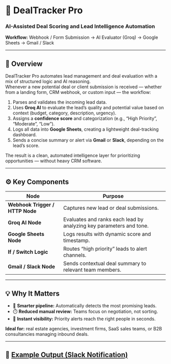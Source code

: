 # 💼 DealTracker Pro
### AI-Assisted Deal Scoring and Lead Intelligence Automation

**Workflow:** Webhook / Form Submission → AI Evaluator (Groq) → Google Sheets → Gmail / Slack  

---

## 🧠 Overview
DealTracker Pro automates lead management and deal evaluation with a mix of structured logic and AI reasoning.  
Whenever a new potential deal or client submission is received — whether from a landing form, CRM webhook, or custom input — the workflow:

1. Parses and validates the incoming lead data.  
2. Uses **Groq AI** to evaluate the lead’s quality and potential value based on context (budget, category, description, urgency).  
3. Assigns a **confidence score** and categorization (e.g., “High Priority”, “Moderate”, “Low”).  
4. Logs all data into **Google Sheets**, creating a lightweight deal-tracking dashboard.  
5. Sends a concise summary or alert via **Gmail** or **Slack**, depending on the lead’s score.

The result is a clean, automated intelligence layer for prioritizing opportunities — without heavy CRM software.

---

## ⚙️ Key Components
| Node | Purpose |
|------|----------|
| **Webhook Trigger / HTTP Node** | Captures new lead or deal submissions. |
| **Groq AI Node** | Evaluates and ranks each lead by analyzing key parameters and tone. |
| **Google Sheets Node** | Logs results with dynamic score and timestamp. |
| **If / Switch Logic** | Routes “high priority” leads to alert channels. |
| **Gmail / Slack Node** | Sends contextual deal summary to relevant team members. |

---

## 💡 Why It Matters
- 🧩 **Smarter pipeline:** Automatically detects the most promising leads.  
- ⏱️ **Reduced manual review:** Teams focus on negotiation, not sorting.  
- 💬 **Instant visibility:** Priority alerts reach the right people in seconds.  

**Ideal for:** real estate agencies, investment firms, SaaS sales teams, or B2B consultancies managing inbound deals.

---

## 🧩 [Example Output (Slack Notification)](./example_output_sheet.png)
